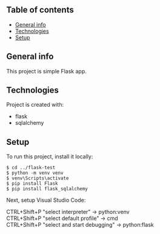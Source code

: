 ## Table of contents
* [General info](#general-info)
* [Technologies](#technologies)
* [Setup](#setup)

## General info
This project is simple Flask app.
	
## Technologies
Project is created with:
* flask
* sqlalchemy
	
## Setup
To run this project, install it locally:

```
$ cd ../flask-test
$ python -m venv venv
$ venv\Scripts\activate
$ pip install Flask
$ pip install flask_sqlalchemy
```
Next, setup Visual Studio Code:

CTRL+Shift+P "select interpreter" -> python:venv  
CTRL+Shift+P "select default profile" -> cmd  
CTRL+Shift+P "select and start debugging" -> python:flask